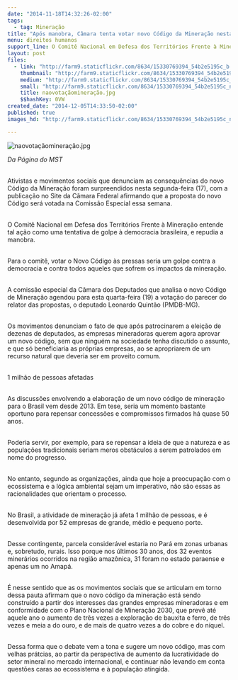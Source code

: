 ```yaml
---
date: "2014-11-18T14:32:26-02:00"
tags:
  - tag: Mineração
title: "Após manobra, Câmara tenta votar novo Código da Mineração nesta quarta"
menu: direitos humanos
support_line: O Comitê Nacional em Defesa dos Territórios Frente à Mineração entende tal ação como uma tentativa de golpe à democracia brasileira.
layout: post
files:
  - link: "http://farm9.staticflickr.com/8634/15330769394_54b2e5195c_b.jpg"
    thumbnail: "http://farm9.staticflickr.com/8634/15330769394_54b2e5195c_t.jpg"
    medium: "http://farm9.staticflickr.com/8634/15330769394_54b2e5195c_z.jpg"
    small: "http://farm9.staticflickr.com/8634/15330769394_54b2e5195c_n.jpg"
    title: naovotaçãomineração.jpg
    $$hashKey: 0VW
created_date: "2014-12-05T14:33:50-02:00"
published: true
images_hd: "http://farm9.staticflickr.com/8634/15330769394_54b2e5195c_n.jpg"

---
```

<p><img alt="naovotaçãomineração.jpg" src="http://farm9.staticflickr.com/8634/15330769394_54b2e5195c_b.jpg" /></p>

<p><em>Da P&aacute;gina do MST</em></p>

<p><br />
Ativistas e movimentos sociais que denunciam as consequ&ecirc;ncias do novo C&oacute;digo da Minera&ccedil;&atilde;o foram surpreendidos nesta segunda-feira (17), com a publica&ccedil;&atilde;o no Site da C&acirc;mara Federal afirmando que a proposta do novo C&oacute;digo ser&aacute; votada na Comiss&atilde;o Especial essa semana.</p>

<p><br />
O Comit&ecirc; Nacional em Defesa dos Territ&oacute;rios Frente &agrave; Minera&ccedil;&atilde;o entende tal a&ccedil;&atilde;o como uma tentativa de golpe &agrave; democracia brasileira, e repudia a manobra.</p>

<p><br />
Para o comit&ecirc;, votar o Novo C&oacute;digo &agrave;s pressas seria um golpe contra a democracia e contra todos aqueles que sofrem os impactos da minera&ccedil;&atilde;o.&nbsp;</p>

<p><br />
A comiss&atilde;o especial da C&acirc;mara dos Deputados que analisa o novo C&oacute;digo de Minera&ccedil;&atilde;o agendou para esta quarta-feira (19) a vota&ccedil;&atilde;o do parecer do relator das propostas, o deputado Leonardo Quint&atilde;o (PMDB-MG).&nbsp;</p>

<p><br />
Os movimentos denunciam o fato de que ap&oacute;s patrocinarem a elei&ccedil;&atilde;o de dezenas de deputados, as empresas mineradoras querem agora aprovar um novo c&oacute;digo, sem que ningu&eacute;m na sociedade tenha discutido o assunto, e que s&oacute; beneficiaria as pr&oacute;prias empresas, ao se apropriarem de um recurso natural que deveria ser em proveito comum.</p>

<p><br />
1 milh&atilde;o de pessoas afetadas</p>

<p><br />
As discuss&otilde;es envolvendo a elabora&ccedil;&atilde;o de um novo c&oacute;digo de minera&ccedil;&atilde;o para o Brasil vem desde 2013. Em tese, seria um momento bastante oportuno para repensar concess&otilde;es e compromissos firmados h&aacute; quase 50 anos.</p>

<p><br />
Poderia servir, por exemplo, para se repensar a ideia de que a natureza e as popula&ccedil;&otilde;es tradicionais seriam meros obst&aacute;culos a serem patrolados em nome do progresso.&nbsp;</p>

<p><br />
No entanto, segundo as organiza&ccedil;&otilde;es, ainda que hoje a preocupa&ccedil;&atilde;o com o ecossistema e a l&oacute;gica ambiental sejam um imperativo, n&atilde;o s&atilde;o essas as racionalidades que orientam o processo.</p>

<p><br />
No Brasil, a atividade de minera&ccedil;&atilde;o j&aacute; afeta 1 milh&atilde;o de pessoas, e &eacute; desenvolvida por 52 empresas de grande, m&eacute;dio e pequeno porte.&nbsp;</p>

<p><br />
Desse contingente, parcela consider&aacute;vel estaria no Par&aacute; em zonas urbanas e, sobretudo, rurais. Isso porque nos &uacute;ltimos 30 anos, dos 32 eventos miner&aacute;rios ocorridos na regi&atilde;o amaz&ocirc;nica, 31 foram no estado paraense e apenas um no Amap&aacute;.</p>

<p><br />
&Eacute; nesse sentido que as os movimentos sociais que se articulam em torno dessa pauta afirmam que o novo c&oacute;digo da minera&ccedil;&atilde;o est&aacute; sendo constru&iacute;do a partir dos interesses das grandes empresas mineradoras e em conformidade com o Plano Nacional de Minera&ccedil;&atilde;o 2030, que prev&ecirc; at&eacute; aquele ano o aumento de tr&ecirc;s vezes a explora&ccedil;&atilde;o de bauxita e ferro, de tr&ecirc;s vezes e meia a do ouro, e de mais de quatro vezes a do cobre e do n&iacute;quel.</p>

<p><br />
Dessa forma que o debate vem a tona e sugere um novo c&oacute;digo, mas com velhas pr&aacute;tcias, ao partir da perspectiva de aumento da lucratividade do setor mineral no mercado internacional, e continuar n&atilde;o levando em conta quest&otilde;es caras ao ecossistema e &agrave; popula&ccedil;&atilde;o atingida.</p>
